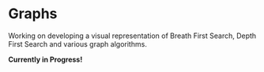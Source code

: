 # Graphs



Working on developing a visual representation of Breath First Search, Depth First Search and various graph algorithms.

______________Currently in Progress!______________
